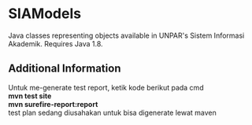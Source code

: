 # SIAModels
Java classes representing objects available in UNPAR's Sistem Informasi Akademik. Requires Java 1.8.

## Additional Information  
Untuk me-generate test report, ketik kode berikut pada cmd\
**mvn test site\
mvn surefire-report:report**\
test plan sedang diusahakan untuk bisa digenerate lewat maven
